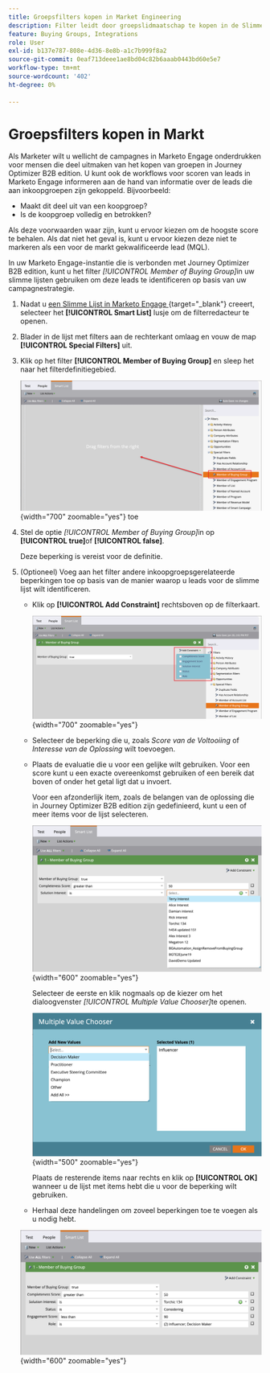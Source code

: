 ```yaml
---
title: Groepsfilters kopen in Market Engineering
description: Filter leidt door groepslidmaatschap te kopen in de Slimme Lijsten van Marketo Engage met beperkingen zoals volledigheidsscore om campagnes en lood te optimaliseren scoring.
feature: Buying Groups, Integrations
role: User
exl-id: b137e787-808e-4d36-8e8b-a1c7b999f8a2
source-git-commit: 0eaf713deee1ae8bd04c82b6aaab0443bd60e5e7
workflow-type: tm+mt
source-wordcount: '402'
ht-degree: 0%

---
```


# Groepsfilters kopen in Markt

Als Marketer wilt u wellicht de campagnes in Marketo Engage onderdrukken voor mensen die deel uitmaken van het kopen van groepen in Journey Optimizer B2B edition. U kunt ook de workflows voor scoren van leads in Marketo Engage informeren aan de hand van informatie over de leads die aan inkoopgroepen zijn gekoppeld. Bijvoorbeeld:

* Maakt dit deel uit van een koopgroep?
* Is de koopgroep volledig en betrokken?

Als deze voorwaarden waar zijn, kunt u ervoor kiezen om de hoogste score te behalen. Als dat niet het geval is, kunt u ervoor kiezen deze niet te markeren als een voor de markt gekwalificeerde lead (MQL).

In uw Marketo Engage-instantie die is verbonden met Journey Optimizer B2B edition, kunt u het filter _[!UICONTROL Member of Buying Group]_&#x200B;in uw slimme lijsten gebruiken om deze leads te identificeren op basis van uw campagnestrategie.

1. Nadat u [&#x200B; een Slimme Lijst in Marketo Engage &#x200B;](https://experienceleague.adobe.com/nl/docs/marketo/using/product-docs/core-marketo-concepts/smart-lists-and-static-lists/creating-a-smart-list/create-a-smart-list){target="_blank"} creeert, selecteer het **[!UICONTROL Smart List]** lusje om de filterredacteur te openen.

1. Blader in de lijst met filters aan de rechterkant omlaag en vouw de map **[!UICONTROL Special Filters]** uit.

1. Klik op het filter **[!UICONTROL Member of Buying Group]** en sleep het naar het filterdefinitiegebied.

   ![&#x200B; voeg het Lid van het Kopen filter van de Groep aan de Slimme Lijst &#x200B;](./assets/me-member-of-buying-group-filter-add.png){width="700" zoomable="yes"} toe

1. Stel de optie _[!UICONTROL Member of Buying Group]_&#x200B;in op **[!UICONTROL true]**&#x200B;of **[!UICONTROL false]**.

   Deze beperking is vereist voor de definitie.

1. (Optioneel) Voeg aan het filter andere inkoopgroepsgerelateerde beperkingen toe op basis van de manier waarop u leads voor de slimme lijst wilt identificeren.

   * Klik op **[!UICONTROL Add Constraint]** rechtsboven op de filterkaart.

     ![&#x200B; Uitgezochte een andere beperking &#x200B;](./assets/me-member-of-buying-group-filter-add-constraint.png){width="700" zoomable="yes"}

   * Selecteer de beperking die u, zoals _Score van de Voltooiing_ of _Interesse van de Oplossing_ wilt toevoegen.

   * Plaats de evaluatie die u voor een gelijke wilt gebruiken. Voor een score kunt u een exacte overeenkomst gebruiken of een bereik dat boven of onder het getal ligt dat u invoert.

     Voor een afzonderlijk item, zoals de belangen van de oplossing die in Journey Optimizer B2B edition zijn gedefinieerd, kunt u een of meer items voor de lijst selecteren.

     ![&#x200B; selecteer een waarde voor de beperking van de lijst &#x200B;](./assets/me-member-of-buying-group-filter-constraint-list.png){width="600" zoomable="yes"}

     Selecteer de eerste en klik nogmaals op de kiezer om het dialoogvenster _[!UICONTROL Multiple Value Chooser]_&#x200B;te openen.

     ![&#x200B; Uitgezochte veelvoudige waarden voor de beperking &#x200B;](./assets/me-member-of-buying-group-filter-constraint-multiple-value.png){width="500" zoomable="yes"}

     Plaats de resterende items naar rechts en klik op **[!UICONTROL OK]** wanneer u de lijst met items hebt die u voor de beperking wilt gebruiken.

   * Herhaal deze handelingen om zoveel beperkingen toe te voegen als u nodig hebt.

   ![&#x200B; Lid van het Kopen filter van de Groep met veelvoudige beperkingen &#x200B;](./assets/me-member-of-buying-group-filter-constraints-complete.png){width="600" zoomable="yes"}
